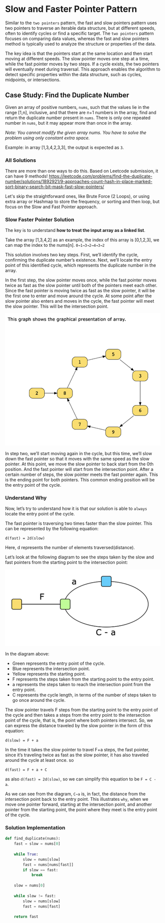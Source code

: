 # Slow and Faster Pointer Pattern

Similar to the `two pointers` pattern, the fast and slow pointers pattern uses two pointers to traverse an iterable data structure, but at different speeds, often to identify cycles or find a specific target. The `two pointers` pattern focuses on comparing data values, whereas the fast and slow pointers method is typically used to analyze the structure or properties of the data.

The key idea is that the pointers start at the same location and then start moving at different speeds. The slow pointer moves one step at a time, while the fast pointer moves by two steps. If a cycle exists, the two pointers will eventually meet during traversal. This approach enables the algorithm to detect specific properties within the data structure, such as cycles, midpoints, or intersections.

## Case Study: Find the Duplicate Number

Given an array of positive numbers, `nums`, such that the values lie in the range
[1,n], inclusive, and that there are n+1 numbers in the array, find and return the duplicate number present in `nums`. There is only one repeated number in `nums`, but it may appear more than once in the array.

_Note: You cannot modify the given array nums. You have to solve the problem using only constant extra space._

Example: in array [1,3,4,2,3,3], the output is expected as `3`.

### All Solutions

There are more than one ways to do this. Based on Leetcode submission, it can have 9 methods!
https://leetcode.com/problems/find-the-duplicate-number/solutions/1892921/9-approaches-count-hash-in-place-marked-sort-binary-search-bit-mask-fast-slow-pointers/

Let's skip the straightforward ones, like Brute Force (2 Loops), or using extra array or Hashmap to store the frequency, or sorting and then loop, but focus on the Slow and Fast Pointer approach.

### Slow Faster Pointer Solution

The key is to understand **how to treat the input array as a linked list**.

Take the array [1,3,4,2] as an example, the index of this array is [0,1,2,3], we can map the index to the nums[n]. `0→1→3→2→4→3→2`

This solution involves two key steps. First, we’ll identify the cycle, confirming the duplicate number’s existence. Next, we’ll locate the entry point of this identified cycle, which represents the duplicate number in the array.

In the first step, the slow pointer moves once, while the fast pointer moves twice as fast as the slow pointer until both of the pointers meet each other. Since the fast pointer is moving twice as fast as the slow pointer, it will be the first one to enter and move around the cycle. At some point after the slow pointer also enters and moves in the cycle, the fast pointer will meet the slow pointer. This will be the intersection point.

![](./img/sfp-1.png)

In step two, we’ll start moving again in the cycle, but this time, we’ll slow down the fast pointer so that it moves with the same speed as the slow pointer. At this point, we move the slow pointer to back start from the 0th position. And the fast pointer will start from the intersection point. After a certain number of steps, the slow pointer meets the fast pointer again. This is the ending point for both pointers. This common ending position will be the entry point of the cycle.

### Understand Why

Now, let’s try to understand how it is that our solution is able to `always` locate the entry point of the cycle.

The fast pointer is traversing two times faster than the slow pointer. This can be represented by the following equation:

```
d(fast) = 2d(slow)​
```

Here, d represents the number of elements traversed(distance).

Let’s look at the following diagram to see the steps taken by the slow and fast pointers from the starting point to the intersection point:

![](./img/sfp-2.png)

In the diagram above:

- Green represents the entry point of the cycle.
- Blue represents the intersection point.
- Yellow represents the starting point.
- F represents the steps taken from the starting point to the entry point.
- a represents the steps taken to reach the intersection point from the entry point.
- C represents the cycle length, in terms of the number of steps taken to go once around the cycle.

The slow pointer travels F steps from the starting point to the entry point of the cycle and then takes a steps from the entry point to the intersection point of the cycle, that is, the point where both pointers intersect. So, we can express the distance traveled by the slow pointer in the form of this equation:

```
d(slow) = F + a
```

In the time it takes the slow pointer to travel F+a steps, the fast pointer, since it’s traveling twice as fast as the slow pointer, it has also traveled around the cycle at least once. so

```
d(fast) = F + a + C
```

as also `d(fast) = 2d(slow)`, so we can simplify this equation to be `F = C - a`.

As we can see from the diagram, `C−a` is, in fact, the distance from the intersection point back to the entry point. This illustrates `why`, when we move one pointer forward, starting at the intersection point, and another pointer from the starting point, the point where they meet is the entry point of the cycle.

### Solution Implementation

```python
def find_duplicate(nums):
    fast = slow = nums[0]

    while True:
        slow = nums[slow]
        fast = nums[nums[fast]]
        if slow == fast:
            break

    slow = nums[0]

    while slow != fast:
        slow = nums[slow]
        fast = nums[fast]

    return fast
```
